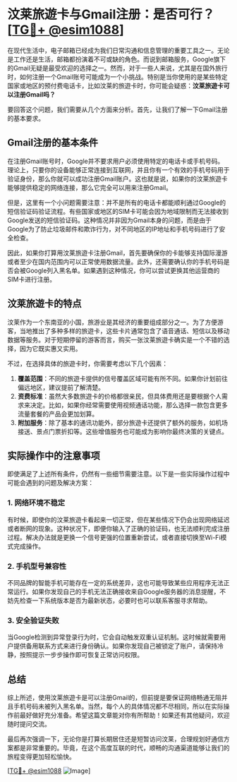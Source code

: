 # 汶莱旅遊卡与Gmail注册：是否可行？[[TG💪+ @esim1088](https://t.me/s/esim1088)]

在现代生活中，电子邮箱已经成为我们日常沟通和信息管理的重要工具之一。无论是工作还是生活，邮箱都扮演着不可或缺的角色。而说到邮箱服务，Google旗下的Gmail无疑是最受欢迎的选择之一。然而，对于一些人来说，尤其是在国外旅行时，如何注册一个Gmail账号可能成为一个小挑战。特别是当你使用的是某些特定国家或地区的预付费电话卡，比如汶莱的旅遊卡时，你可能会疑惑：**汶莱旅遊卡可以注册Gmail吗？**

要回答这个问题，我们需要从几个方面来分析。首先，让我们了解一下Gmail注册的基本要求。

## Gmail注册的基本条件

在注册Gmail账号时，Google并不要求用户必须使用特定的电话卡或手机号码。理论上，只要你的设备能够正常连接到互联网，并且你有一个有效的手机号码用于验证身份，那么你就可以成功注册Gmail账户。这也就是说，如果你的汶莱旅遊卡能够提供稳定的网络连接，那么它完全可以用来注册Gmail。

但是，这里有一个小问题需要注意：并不是所有的电话卡都能顺利通过Google的短信验证码验证流程。有些国家或地区的SIM卡可能会因为地域限制而无法接收到Google发送的短信验证码。这种情况并非因为Gmail本身的问题，而是由于Google为了防止垃圾邮件和欺诈行为，对不同地区的IP地址和手机号码进行了安全检查。

因此，如果你打算用汶莱旅遊卡注册Gmail，首先要确保你的卡能够支持国际漫游或者至少在国内范围内可以正常使用数据流量。此外，还需要确认你的手机号码是否会被Google列入黑名单。如果遇到这种情况，你可以尝试更换其他运营商的SIM卡进行注册。

## 汶莱旅遊卡的特点

汶莱作为一个东南亚的小国，旅游业是其经济的重要组成部分之一。为了方便游客，当地推出了多种多样的旅遊卡，这些卡片通常包含了语音通话、短信以及移动数据等服务。对于短期停留的游客而言，购买一张汶莱旅遊卡确实是一个不错的选择，因为它既实惠又实用。

不过，在选择具体的旅遊卡时，你需要考虑以下几个因素：

1. **覆盖范围**：不同的旅遊卡提供的信号覆盖区域可能有所不同。如果你计划前往偏远地区，建议提前了解清楚。
2. **资费标准**：虽然大多数旅遊卡的价格都很亲民，但具体费用还是要根据个人需求来决定。比如，如果你经常需要使用视频通话功能，那么选择一款包含更多流量套餐的产品会更加划算。
3. **附加服务**：除了基本的通讯功能外，部分旅遊卡还提供了额外的服务，如机场接送、景点门票折扣等。这些增值服务也可能成为影响你最终决策的关键点。

## 实际操作中的注意事项

即使满足了上述所有条件，仍然有一些细节需要注意。以下是一些实际操作过程中可能会遇到的问题及解决方案：

### 1. 网络环境不稳定
有时候，即使你的汶莱旅遊卡看起来一切正常，但在某些情况下仍会出现网络延迟或者断网的现象。这种状况下，即便你输入了正确的验证码，也无法顺利完成注册过程。解决办法就是更换一个信号更强的位置重新尝试，或者直接切换至Wi-Fi模式完成操作。

### 2. 手机型号兼容性
不同品牌的智能手机可能存在一定的系统差异，这也可能导致某些应用程序无法正常运行。如果你发现自己的手机无法正确接收来自Google服务器的消息提醒，不妨先检查一下系统版本是否为最新状态，必要时也可以联系客服寻求帮助。

### 3. 安全验证失败
当Google检测到异常登录行为时，它会自动触发双重认证机制。这时候就需要用户提供备用联系方式来进行身份确认。如果你发现自己被锁定了账户，请保持冷静，按照提示一步步操作即可恢复正常访问权限。

## 总结

综上所述，使用汶莱旅遊卡是可以注册Gmail的，但前提是要保证网络畅通无阻并且手机号码未被列入黑名单。当然，每个人的具体情况都不尽相同，所以在实际操作前最好做好充分准备。希望这篇文章能对你有所帮助！如果还有其他疑问，欢迎随时提问交流。

最后再次强调一下，无论你是打算长期居住还是短暂访问汶莱，合理规划好通信方案都是非常重要的。毕竟，在这个高度互联的时代，顺畅的沟通渠道能够让我们的旅程变得更加轻松愉快。

[[TG💪+ @esim1088](https://t.me/s/esim1088) ![Image](https://i.postimg.cc/4NQfJmqS/Snipaste-2025-05-13-00-14-12.png)]